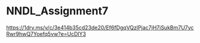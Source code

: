 # NNDL_Assignment7

https://1drv.ms/v/c/3e414b35cd23de20/Ef6fDgqVQzlPjac7jH7iSukBm7U7ycRwr9hwQ7Yoefq5vw?e=UcDlY3
